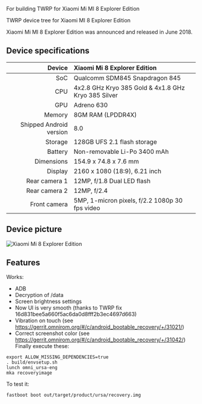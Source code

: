 For building TWRP for Xiaomi Mi MI 8 Explorer Edition

TWRP device tree for Xiaomi MI 8 Explorer Edition





Xiaomi Mi MI 8 Explorer Edition was announced and released in June 2018.

## Device specifications

| Device       | Xiaomi Mi 8 Explorer Edition                        |
| -----------: | :-------------------------------------------------- |
| SoC          | Qualcomm SDM845 Snapdragon 845                      |
| CPU          | 4x2.8 GHz Kryo 385 Gold & 4x1.8 GHz Kryo 385 Silver |
| GPU          | Adreno 630                                          |
| Memory       | 8GM RAM (LPDDR4X)                         			 |
| Shipped Android version | 8.0                                      |
| Storage      | 128GB UFS 2.1 flash storage      					 |
| Battery      | Non-removable Li-Po 3400 mAh                    	 |
| Dimensions   | 154.9 x 74.8 x 7.6 mm                           	 |
| Display      | 2160 x 1080 (18:9), 6.21 inch                   	 |
| Rear camera 1 | 12MP, f/1.8 Dual LED flash                     	 |
| Rear camera 2 | 12MP, f/2.4                                    	 |
| Front camera | 5MP, 1-micron pixels, f/2.2 1080p 30 fps video  	 |

## Device picture

![Xiaomi Mi 8 Explorer Edition ](https://s3.citrus.ua/upload/medialibrary/d1b/xiaomi-mi-8-explorer-edition-back.jpg)

## Features

Works:

- ADB
- Decryption of /data
- Screen brightness settings
- Now UI is very smooth (thanks to TWRP fix 16d831bee5a660f5ac6da0d8fff2b3ec4697d663)
- Vibration on touch (see https://gerrit.omnirom.org/#/c/android_bootable_recovery/+/31021/)
- Correct screenshot color (see https://gerrit.omnirom.org/#/c/android_bootable_recovery/+/31042/)
Finally execute these:

```
export ALLOW_MISSING_DEPENDENCIES=true
. build/envsetup.sh
lunch omni_ursa-eng 
mka recoveryimage
```

To test it:

```
fastboot boot out/target/product/ursa/recovery.img
```





